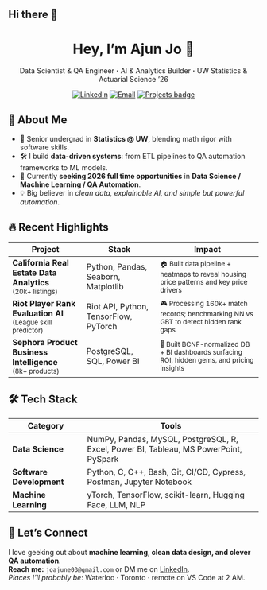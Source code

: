 ## Hi there 👋

<!-- -------------------------------------------------------------------- -->
<!-- Header -->
<h1 align="center">Hey, I’m Ajun Jo 👋</h1>
<p align="center">
  Data&nbsp;Scientist&nbsp;&amp;&nbsp;QA&nbsp;Engineer&nbsp;<b>&middot;</b>&nbsp;AI&nbsp;&amp;&nbsp;Analytics&nbsp;Builder&nbsp;<b>&middot;</b>&nbsp;UW Statistics & Actuarial Science ’26
</p>

<p align="center">
  <a href="https://www.linkedin.com/in/ajunjo/"><img src="https://img.shields.io/badge/LinkedIn-blue?logo=linkedin&logoColor=white" alt="LinkedIn"></a>
  <a href="mailto:joajune03@gmail.com"><img src="https://img.shields.io/badge/Email-red?logo=gmail&logoColor=white" alt="Email"></a>
  <a href="https://github.com/d3jo?tab=repositories"><img src="https://img.shields.io/badge/Projects-40%2B-ff69b4" alt="Projects badge"></a>
</p>
<!-- -------------------------------------------------------------------- -->

## 🚀 About Me

- 🧮 Senior undergrad in **Statistics @ UW**, blending math rigor with software skills.  
- 🛠️ I build **data-driven systems**: from ETL pipelines to QA automation frameworks to ML models.  
- 🎯 Currently **seeking 2026 full time opportunities** in **Data Science / Machine Learning / QA Automation**.  
- 💡 Big believer in *clean data, explainable AI, and simple but powerful automation*.  

## 🔥 Recent Highlights

| Project                                                                       | Stack                                          | Impact                                                                                      |
| ----------------------------------------------------------------------------- | ---------------------------------------------- | ------------------------------------------------------------------------------------------- |
| **California Real Estate Data Analytics** <br><sub>(20k+ listings)</sub>      | Python, Pandas, Seaborn, Matplotlib            | <sup>🏠 Built data pipeline + heatmaps to reveal housing price patterns and key price drivers</sup> |
| **Riot Player Rank Evaluation AI** <br><sub>(League skill predictor)</sub>    | Riot API, Python, TensorFlow, PyTorch          | <sup>🎮 Processing 160k+ match records; benchmarking NN vs GBT to detect hidden rank gaps</sup> |
| **Sephora Product Business Intelligence** <br><sub>(8k+ products)</sub>       | PostgreSQL, SQL, Power BI                      | <sup>💄 Built BCNF-normalized DB + BI dashboards surfacing ROI, hidden gems, and pricing insights</sup> |

## 🛠 Tech Stack

| Category           | Tools                                                                 |
| ------------------ | --------------------------------------------------------------------- |
| **Data Science**      |  NumPy, Pandas, MySQL, PostgreSQL, R, Excel, Power BI, Tableau, MS PowerPoint, PySpark         |
| **Software Development** | Python, C, C++, Bash, Git, CI/CD, Cypress, Postman, Jupyter Notebook              |
| **Machine Learning**  | yTorch, TensorFlow, scikit-learn, Hugging Face, LLM, NLP  |


<!-- ## 📈 GitHub Stats

<p align="center">
  <img src="https://github-readme-stats.vercel.app/api?username=d3jo&show_icons=true&hide_title=true&count_private=true" alt="Stats"><br>
  <img src="https://github-readme-streak-stats.herokuapp.com/?user=d3jo&hide_border=true" alt="Streak">
</p> -->

## 💬 Let’s Connect

I love geeking out about **machine learning, clean data design, and clever QA automation**.  
**Reach me:** `joajune03@gmail.com` or DM me on [LinkedIn](https://linkedin.com/in/ajun-jo).  
_Places I’ll probably be_: Waterloo · Toronto · remote on VS Code at 2 AM.

<!-- -------------------------------------------------------------------- -->
<!-- Pinned repos (update via GitHub UI) -->
<!-- -------------------------------------------------------------------- -->
